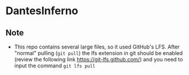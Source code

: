 # DantesInferno

## Note
- This repo contains several large files, so it used GitHub's LFS. After "normal" pulling (`git pull`) the lfs extension in git should be enabled (review the following link https://git-lfs.github.com/) and you need to input the command `git lfs pull`
